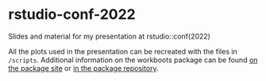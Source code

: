 # rstudio-conf-2022
Slides and material for my presentation at rstudio::conf(2022)

All the plots used in the presentation can be recreated with the files in `/scripts`. Additional information on the workboots package can be found [on the package site](https://markjrieke.github.io/workboots/) or [in the package repository](https://github.com/markjrieke/workboots/). 
